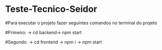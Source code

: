 # Teste-Tecnico-Seidor
#Para executar o projeto fazer seguintes comandos no terminal do projeto 

#Primeiro: -> cd backend-> npm start 

#Segundo:  -> cd frontend  -> npm i -> npm start 
